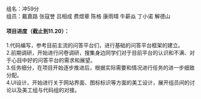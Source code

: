 组名：冲59分<br>
组员：戴嘉路 张寇誉 吕相成 费煜章 陈格 康雨晴 牛薪焱 丁小诺 解德山<br>

#### 项目进度（截止到11.20）：
1.代码编写，参考目前主流的问答平台们，进行基础的问答平台框架的建立。<br>
2.前期调研，开始进行问卷调研，搜集身边同学们对于目前平台的认识和不满、对于心目中好的问答平台的需求和展望。<br>
3.任务细分，在项目开始逐步推进后，根据实际需要和情况进行任务的进一步细致分配。<br>
4.UI设计，开始进行关于网站界面、图标标识等方面的美工设计，展开组员间的讨论以及美工组与代码组的对接。<br>
